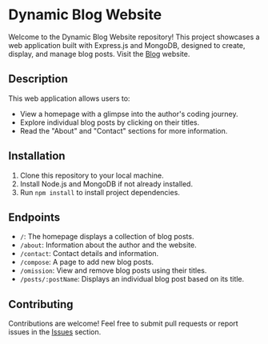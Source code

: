 # Dynamic Blog Website

Welcome to the Dynamic Blog Website repository! This project showcases a web application built with Express.js and MongoDB, designed to create, display, and manage blog posts.
Visit the [Blog](https://curious-tick-cloak.cyclic.app/) website.


## Description
This web application allows users to:
- View a homepage with a glimpse into the author's coding journey.
- Explore individual blog posts by clicking on their titles.
- Read the "About" and "Contact" sections for more information.

## Installation
1. Clone this repository to your local machine.
2. Install Node.js and MongoDB if not already installed.
3. Run `npm install` to install project dependencies.

## Endpoints
- `/`: The homepage displays a collection of blog posts.
- `/about`: Information about the author and the website.
- `/contact`: Contact details and information.
- `/compose`: A page to add new blog posts.
- `/omission`: View and remove blog posts using their titles.
- `/posts/:postName`: Displays an individual blog post based on its title.

## Contributing
Contributions are welcome! Feel free to submit pull requests or report issues in the [Issues](https://github.com/yourusername/dynamic-blog-website/issues) section.

